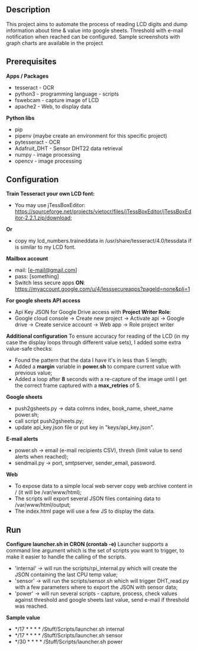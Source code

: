 ## Description
This project aims to automate the process of reading LCD digits and dump information about time & value into google sheets.
Threshold with e-mail notification when reached can be configured.
Sample screenshots with graph charts are available in the project

## Prerequisites

**Apps / Packages**
 - tesseract - OCR
 - python3 - programming language - scripts
 - fswebcam - capture image of LCD
 - apache2 - Web, to display data

**Python libs**
 - pip
 - pipenv (maybe create an environment for this specific project)
 - pytesseract - OCR
 - Adafruit_DHT - Sensor DHT22 data retrieval
 - numpy - image processing
 - opencv - image processing

## Configuration

**Train Tesseract your own LCD font:**
 - You may use jTessBoxEditor: https://sourceforge.net/projects/vietocr/files/jTessBoxEditor/jTessBoxEditor-2.2.1.zip/download;

**Or**

 - copy my lcd_numbers.traineddata in /usr/share/tesseract/4.0/tessdata if is similar to my LCD font.

**Mailbox account**
 - mail: [e-mail@gmail.com]
 - pass: [something]
 - Switch less secure apps **ON**: https://myaccount.google.com/u/4/lesssecureapps?pageId=none&pli=1

**For google sheets API access**
 - Api Key JSON for Google Drive access with **Project Writer Role**:
 - Google cloud console -> Create new project -> Activate api -> Google drive -> Create service account -> Web app -> Role project writer

**Additional configuration**
To ensure accuracy for reading of the LCD (in my case the display loops through different value sets), I added some extra value-safe checks:
 - Found the pattern that the data I have it's in less than 5 length;
 - Added a **margin** variable in **power.sh** to compare current value with previous value;
 - Added a loop after **8** seconds with a re-capture of the image until I get the correct frame captured with a **max_retries** of 5.

**Google sheets**
 - push2gsheets.py -> data colmns index, book_name, sheet_name power.sh;
 - call script push2gsheets.py;
 - update api_key.json file or put key in "keys/api_key.json".

**E-mail alerts**
 - power.sh -> email (e-mail recipients CSV), thresh (limit value to send alerts when reached);
 - sendmail.py -> port, smtpserver, sender_email, password.

**Web**
 - To expose data to a simple local web server copy web archive content in / (it will be /var/www/html);
 - The scripts will export several JSON files containing data to /var/www/html/output;
 - The index.html page will use a few JS to display the data.

## Run

**Configure launcher.sh in CRON (crontab -e)**
Launcher supports a command line argument which is the set of scripts you want to trigger, to make it easier to handle the calling of the scripts.
 - 'internal' -> will run the scripts/rpi_internal.py which will create the JSON containing the last CPU temp value;
 - 'sensor' -> will run the scripts/sensor.sh which will trigger DHT_read.py with a few parameters where to export the JSON with sensor data;
 - 'power' -> will run several scripts - capture, process, check values against threshold and google sheets last value, send e-mail if threshold was reached.

**Sample value**
 - */17 * * * * /Stuff/Scripts/launcher.sh internal
 - */17 * * * * /Stuff/Scripts/launcher.sh sensor
 - */30 * * * * /Stuff/Scripts/launcher.sh power
